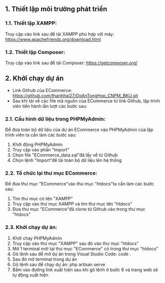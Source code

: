 ## 1. Thiết lập môi trường phát triển
### 1.1. Thiết lập XAMPP:
Truy cập vào link sau để tải XAMPP phù hợp với máy: https://www.apachefriends.org/download.html
### 1.2. Thiết lập Composer:
Truy cập vào link sau để tải Composer: https://getcomposer.org/
## 2. Khởi chạy dự án
- Link Github của ECommerce: https://github.com/thanhhai27/DoAnTongHop_CNPM_BKU.git
- Sau khi tải về các file mã nguồn của ECommerce từ link Github, lập trình viên tiến hành lần lượt các bước sau:
### 2.1. Cấu hình dữ liệu trong PHPMyAdmin:
Để đưa toàn bộ dữ liệu của dự án ECommerce vào PHPMyAdmin của lập trình viên ta cần làm các bước sau:
1. Khởi động PHPMyAdmin
2. Truy cập vào phần "Import"
3. Chọn file "ECommerce_data.sql"đã lấy về từ Github
4. Chọn lệnh "Import"để tải toàn bộ dữ liệu lên hệ thống
### 2.2. Tổ chức lại thư mục ECommerce:
Để đưa thư mục "ECommerce"vào thư mục "htdocs"ta cần làm các bước sau:
1. Tìm thư mục có tên "XAMPP"
2. Truy cập vào thư mục XAMPP và tìm thư mục tên "htdocs"
3. Đưa thư mục "ECommerce"đã clone từ Github vào trong thư mục "htdocs"
### 2.3. Khởi chạy dự án:
1. Khởi chạy PHPMyAdmin
2. Truy cập vào thư mục "XAMPP" sau đó vào thư mục "htdocs"
3. Mở 1 terminal mới tại thư mục "ECommerce" có trong thư mục "htdocs"
4. Gõ lệnh sau để mở dự án trong Visual Studio Code: code .
5. Sau đó mở terminal trong dự án
6. Gõ lệnh sau để chạy dự án: php artisan serve
7. Bấm vào đường link xuất hiện sau khi gõ lệnh ở bước 6 và trang web sẽ tự động xuất hiện
